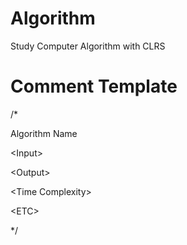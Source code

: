 # Algorithm
Study Computer Algorithm with CLRS

# Comment Template
/*

Algorithm Name

\<Input>

\<Output>

\<Time Complexity>

\<ETC>

*/
